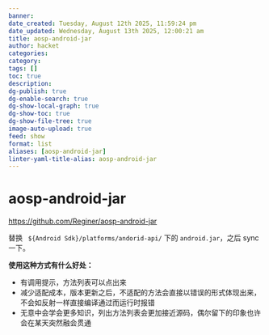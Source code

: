 ```yaml
---
banner:
date_created: Tuesday, August 12th 2025, 11:59:24 pm
date_updated: Wednesday, August 13th 2025, 12:00:21 am
title: aosp-android-jar
author: hacket
categories: 
category:
tags: []
toc: true
description: 
dg-publish: true
dg-enable-search: true
dg-show-local-graph: true
dg-show-toc: true
dg-show-file-tree: true
image-auto-upload: true
feed: show
format: list
aliases: [aosp-android-jar]
linter-yaml-title-alias: aosp-android-jar
---
```


# aosp-android-jar

<https://github.com/Reginer/aosp-android-jar>

替换 ` ${Android Sdk}/platforms/andorid-api/` 下的 `android.jar`，之后 sync 一下。

**使用这种方式有什么好处：**
- 有调用提示，方法列表可以点出来
- 减少适配成本，版本更新之后，不适配的方法会直接以错误的形式体现出来，不会如反射一样直接编译通过而运行时报错
- 无意中会学会更多知识，列出方法列表会更加接近源码，偶尔留下的印象也许会在某天突然融会贯通
